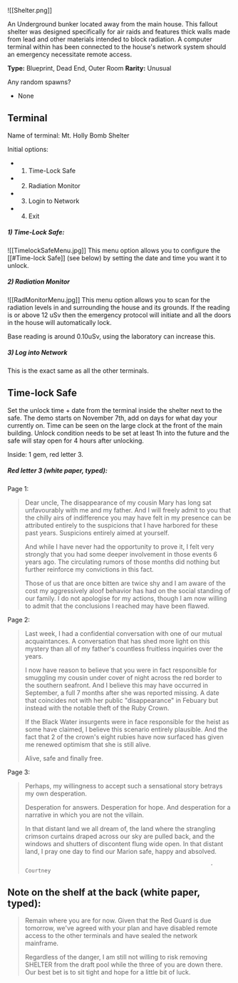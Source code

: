 ![[Shelter.png]]

An Underground bunker located away from the main house. This fallout shelter was designed specifically for air raids and features thick walls made from lead and other materials intended to block radiation. A computer terminal within has been connected to the house's network system should an emergency necessitate remote access.

**Type:** Blueprint, Dead End, Outer Room
**Rarity:** Unusual

Any random spawns?
- None
## Terminal
Name of terminal: Mt. Holly Bomb Shelter

Initial options:
- 1) Time-Lock Safe
- 2) Radiation Monitor
- 3) Login to Network
- 4) Exit
##### 1) Time-Lock Safe:
![[TimelockSafeMenu.jpg]]
This menu option allows you to configure the [[#Time-lock Safe]] (see below) by setting the date and time you want it to unlock.

##### 2) Radiation Monitor
![[RadMonitorMenu.jpg]]
This menu option allows you to scan for the radiation levels in and surrounding the house and its grounds. If the reading is or above 12 uSv then the emergency protocol will initiate and all the doors in the house will automatically lock.

Base reading is around 0.10uSv, using the laboratory can increase this.

##### 3) Log into Network
This is the exact same as all the other terminals.
## Time-lock Safe
Set the unlock time + date from the terminal inside the shelter next to the safe. The demo starts on November 7th, add on days for what day your currently on. Time can be seen on the large clock at the front of the main building. Unlock condition needs to be set at least 1h into the future and the safe will stay open for 4 hours after unlocking.

Inside: 1 gem, red letter 3.
##### Red letter 3 (white paper, typed):
Page 1:
> Dear uncle, 
> The disappearance of my cousin Mary has long sat unfavourably with me and my father. And I will freely admit to you that the chilly airs of indifference you may have felt in my presence can be attributed entirely to the suspicions that I have harbored for these past years. Suspicions entirely aimed at yourself.
>
> And while I have never had the opportunity to prove it, I felt very strongly that you had some deeper involvement in those events 6 years ago. The circulating rumors of those months did nothing but further reinforce my convictions in this fact.
>
> Those of us that are once bitten are twice shy and I am aware of the cost my aggressively aloof behavior has had on the social standing of our family. I do not apologise for my actions, though I am now willing to admit that the conclusions I reached may have been flawed.

Page 2:
> Last week, I had a confidential conversation with one of our mutual acquaintances. A conversation that has shed more light on this mystery than all of my father's countless fruitless inquiries over the years.
>
> I now have reason to believe that you were in fact responsible for smuggling my cousin under cover of night across the red border to the southern seafront. And I believe this may have occurred in September, a full 7 months after she was reported missing. A date that coincides not with her public "disappearance" in Febuary but instead with the notable theft of the Ruby Crown.
>
> If the Black Water insurgents were in face responsible for the heist as some have claimed, I believe this scenario entirely plausible. And the fact that 2 of the crown's eight rubies have now surfaced has given me renewed optimism that she is still alive.
>
> Alive, safe and finally free.

Page 3: 
> Perhaps, my willingness to accept such a sensational story betrays my own desperation.
>
> Desperation for answers. Desperation for hope. And desperation for a narrative in which you are not the villain.
> 
> In that distant land we all dream of, the land where the strangling crimson curtains draped across our sky are pulled back, and the windows and shutters of discontent flung wide open. In that distant land, I pray one day to find our Marion safe, happy and absolved.
>
> 																- Courtney
## Note on the shelf at the back (white paper, typed):
> Remain where you are for now. Given that the Red Guard is due tomorrow, we've agreed with your plan and have disabled remote access to the other terminals and have sealed the network mainframe.
> 
> Regardless of the danger, I am still not willing to risk removing SHELTER from the draft pool while the three of you are down there. Our best bet is to sit tight and hope for a little bit of luck.